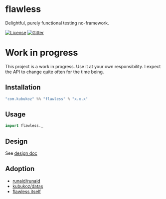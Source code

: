 # flawless

Delightful, purely functional testing no-framework.

[![License](http://img.shields.io/:license-Apache%202-green.svg)](http://www.apache.org/licenses/LICENSE-2.0.txt)
[![Gitter](https://badges.gitter.im/kubukoz/flawless.svg)](https://gitter.im/kubukoz/flawless?utm_source=badge&utm_medium=badge&utm_campaign=pr-badge)

# Work in progress

This project is a work in progress. Use it at your own responsibility. I expect the API to change quite often for the time being.

## Installation

```sbt
"com.kubukoz" %% "flawless" % "x.x.x"
```

## Usage

```scala
import flawless._
```

## Design

See [design doc](DESIGN.md)

## Adoption

- [runaid/runaid](https://github.com/runaid/runaid)
- [kubukoz/datas](https://github.com/kubukoz/datas)
- [flawless itself](tests/src/main/scala/flawless/tests)
